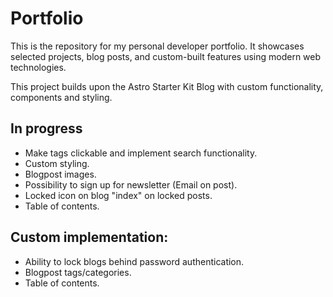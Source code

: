 # Portfolio
This is the repository for my personal developer portfolio. It showcases selected projects, blog posts, and custom-built features using modern web technologies.

This project builds upon the Astro Starter Kit Blog with custom functionality, components and styling.

## In progress
- Make tags clickable and implement search functionality.
- Custom styling.
- Blogpost images.
- Possibility to sign up for newsletter (Email on post).
- Locked icon on blog "index" on locked posts.
- Table of contents.

## Custom implementation:
- Ability to lock blogs behind password authentication.
- Blogpost tags/categories.
- Table of contents.

